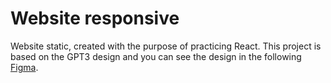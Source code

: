 # Website responsive

Website static, created with the purpose of practicing React.
This project is based on the GPT3 design and you can see the design in the following [Figma](https://www.figma.com/file/lz9lLpFHMxHm2odnwM3R0z/gpt3?node-id=0%3A15).
